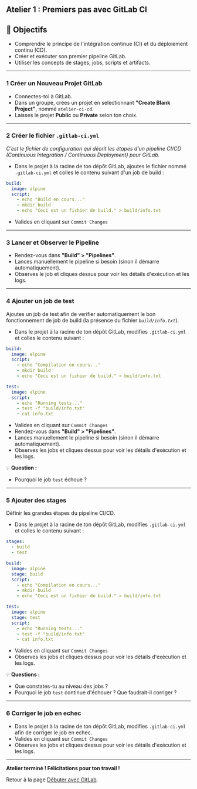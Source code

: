 ## Atelier 1 : Premiers pas avec GitLab CI

## 🎯 Objectifs
- Comprendre le principe de l'intégration continue (CI) et du déploiement continu (CD).
- Créer et exécuter son premier pipeline GitLab.
- Utiliser les concepts de stages, jobs, scripts et artifacts.

---

### 1 Créer un Nouveau Projet GitLab

- Connectes-toi à GitLab.
- Dans un groupe, crées un projet en selectionnant **"Create Blank Project"**, nommé `atelier-ci-cd`.
- Laisses le projet **Public** ou **Private** selon ton choix.

---

### 2 Créer le fichier `.gitlab-ci.yml`

*C’est le fichier de configuration qui décrit les étapes d’un pipeline CI/CD (Continuous Integration / Continuous Deployment) pour GitLab.*

- Dans le projet à la racine de ton dépôt GitLab, ajoutes le fichier nommé `.gitlab-ci.yml` et colles le contenu suivant d'un job de build :

```yaml
build:
  image: alpine
  script:
    - echo "Build en cours..."
    - mkdir build
    - echo "Ceci est un fichier de build." > build/info.txt
```

- Valides en cliquant sur `Commit Changes`

---

### 3 Lancer et Observer le Pipeline

- Rendez-vous dans **"Build" > "Pipelines"**.
- Lances manuellement le pipeline si besoin (sinon il démarre automatiquement).
- Observes le job et cliques dessus pour voir les détails d'exécution et les logs.

---

### 4 Ajouter un job de test

Ajoutes un job de test afin de verifier automatiquement le bon fonctionnement de job de build (la présence du fichier *`build/info.txt`*).

- Dans le projet à la racine de ton dépôt GitLab, modifies `.gitlab-ci.yml` et colles le contenu suivant :

```yaml
build:
  image: alpine
  script:
    - echo "Compilation en cours..."
    - mkdir build
    - echo "Ceci est un fichier de build." > build/info.txt

test:
  image: alpine
  script:
    - echo "Running tests..."
    - test -f "build/info.txt"
    - cat info.txt
```

- Valides en cliquant sur `Commit Changes`
- Rendez-vous dans **"Build" > "Pipelines"**.
- Lances manuellement le pipeline si besoin (sinon il démarre automatiquement).
- Observes les jobs et cliques dessus pour voir les détails d'exécution et les logs.

💡 **Question :**  
- Pourquoi le job `test` échoue ? 

---

### 5 Ajouter des stages

Définir les grandes étapes du pipeline CI/CD.

- Dans le projet à la racine de ton dépôt GitLab, modifies `.gitlab-ci.yml` et colles le contenu suivant :

```yaml
stages:
  - build
  - test

build:
  image: alpine
  stage: build
  script:
    - echo "Compilation en cours..."
    - mkdir build
    - echo "Ceci est un fichier de build." > build/info.txt

test:
  image: alpine
  stage: test
  script:
    - echo "Running tests..."
    - test -f "build/info.txt"
    - cat info.txt
```

- Valides en cliquant sur `Commit Changes`
- Observes les jobs et cliques dessus pour voir les détails d'exécution et les logs.

💡 **Questions :**  
- Que constates-tu au niveau des jobs ? 
- Pourquoi le job `test` continue d'échouer ? Que faudrait-il corriger ?

---

### 6 Corriger le job en echec

- Dans le projet à la racine de ton dépôt GitLab, modifies `.gitlab-ci.yml` afin de corriger le job en echec. 
- Valides en cliquant sur `Commit Changes`
- Observes les jobs et cliques dessus pour voir les détails d'exécution et les logs.

---


**Atelier terminé ! Félicitations pour ton travail !**


Retour à la page [Débuter avec GitLab](README.md).